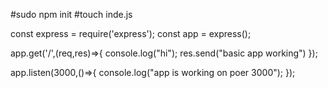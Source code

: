 #sudo npm init
#touch inde.js

const express = require('express');
const app = express();

app.get('/',(req,res)=>{
    console.log("hi");
    res.send("basic app working")
});

app.listen(3000,()=>{
    console.log("app is working on poer 3000");
});
